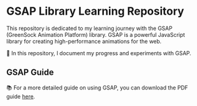 # GSAP Library Learning Repository

This repository is dedicated to my learning journey with the GSAP (GreenSock Animation Platform) library. GSAP is a powerful JavaScript library for creating high-performance animations for the web.

🚀 In this repository, I document my progress and experiments with GSAP.

## GSAP Guide

📚 For a more detailed guide on using GSAP, you can download the PDF guide [here](https://drive.google.com/file/d/1X7pNfPU9u3WqB0pxsDWdr2mJcKXXlnOH/view?usp=sharing).

